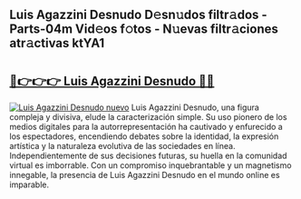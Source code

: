 ## Luis Agazzini Desnudo D𝚎sn𝚞dos filtr𝚊dos - Parts-04m Vid𝚎os f𝚘tos - N𝚞evas filtr𝚊ciones atr𝚊ctivas ktYA1

# <h2><a href="http://mb0e19.tromn.icu/?c=Luis+Agazzini+Desnudo">🔗👉👉👉 Luis Agazzini Desnudo 🔗🔗</a></h2>

[![Luis Agazzini Desnudo nuevo](https://i.imgur.com/pEAQMta.gif)](http://mb0e19.tromn.icu/?c=Luis+Agazzini+Desnudo)
Luis Agazzini Desnudo, una figura compleja y divisiva, elude la caracterización simple. Su uso pionero de los medios digitales para la autorrepresentación ha cautivado y enfurecido a los espectadores, encendiendo debates sobre la identidad, la expresión artística y la naturaleza evolutiva de las sociedades en línea. Independientemente de sus decisiones futuras, su huella en la comunidad virtual es imborrable. Con un compromiso inquebrantable y un magnetismo innegable, la presencia de Luis Agazzini Desnudo en el mundo online es imparable.
